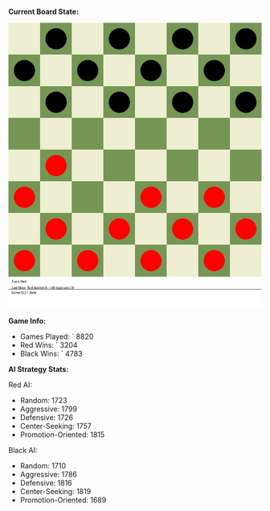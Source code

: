 
**Current Board State:**  
<!-- START_GIF -->
![Checkers Game](./checkers_game.gif)
<!-- END_GIF -->

**Game Info:**  
- Games Played: `<!-- GAMES_PLAYED --> 8820
- Red Wins: `<!-- RED_WINS --> 3204
- Black Wins: `<!-- BLACK_WINS --> 4783

<!-- AI_STATS -->
**AI Strategy Stats:**

Red AI:
- Random: 1723
- Aggressive: 1799
- Defensive: 1726
- Center-Seeking: 1757
- Promotion-Oriented: 1815

Black AI:
- Random: 1710
- Aggressive: 1786
- Defensive: 1816
- Center-Seeking: 1819
- Promotion-Oriented: 1689
